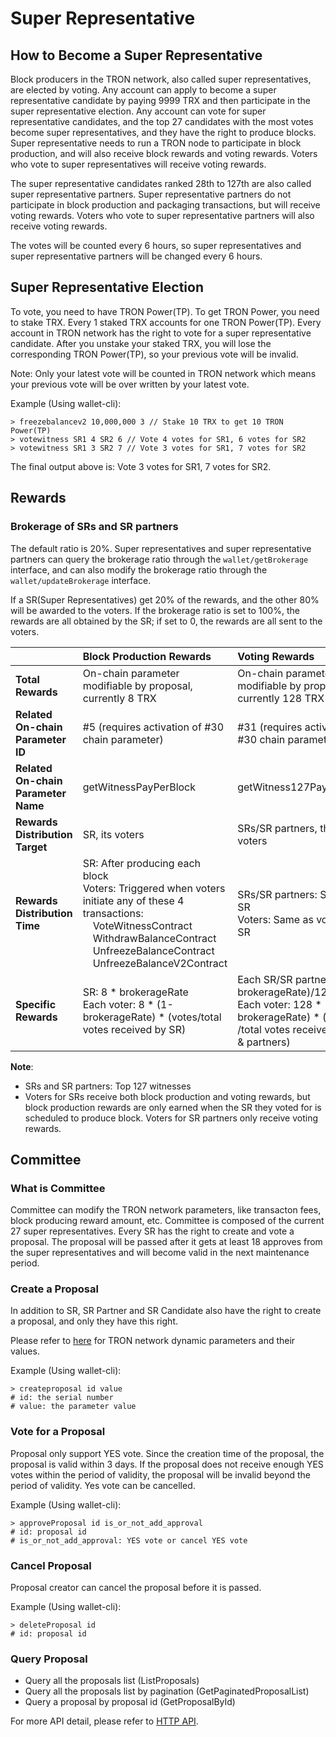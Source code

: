 # Super Representative

## How to Become a Super Representative

Block producers in the TRON network, also called super representatives, are elected by voting. Any account can apply to become a super representative candidate by paying 9999 TRX and then participate in the super representative election. Any account can vote for super representative candidates, and the top 27 candidates with the most votes become super representatives, and they have the right to produce blocks. Super representative needs to run a TRON node to participate in block production, and will also receive block rewards and voting rewards. Voters who vote to super representatives will receive voting rewards.

The super representative candidates ranked 28th to 127th are also called super representative partners. Super representative partners do not participate in block production and packaging transactions, but will receive voting rewards. Voters who vote to super representative partners will also receive voting rewards.

The votes will be counted every 6 hours, so super representatives and super representative partners will be changed every 6 hours.

## Super Representative Election

To vote, you need to have TRON Power(TP). To get TRON Power, you need to stake TRX. Every 1 staked TRX accounts for one TRON Power(TP). Every account in TRON network has the right to vote for a super representative candidate. After you unstake your staked TRX, you will lose the corresponding TRON Power(TP), so your previous vote will be invalid.

Note: Only your latest vote will be counted in TRON network which means your previous vote will be over written by your latest vote.

Example (Using wallet-cli):

```console
> freezebalancev2 10,000,000 3 // Stake 10 TRX to get 10 TRON Power(TP)
> votewitness SR1 4 SR2 6 // Vote 4 votes for SR1, 6 votes for SR2
> votewitness SR1 3 SR2 7 // Vote 3 votes for SR1, 7 votes for SR2
```

The final output above is: Vote 3 votes for SR1, 7 votes for SR2.

## Rewards 
### Brokerage of SRs and SR partners

The default ratio is 20%. Super representatives and super representative partners can query the brokerage ratio through the `wallet/getBrokerage` interface, and can also modify the brokerage ratio through the `wallet/updateBrokerage` interface.

If a SR(Super Representatives) get 20% of the rewards, and the other 80% will be awarded to the voters. If the brokerage ratio is set to 100%, the rewards are all obtained by the SR; if set to 0, the rewards are all sent to the voters.

|  | **Block Production Rewards** | **Voting Rewards** |
| :--- | :--- | :--- |
| **Total Rewards** | On-chain parameter modifiable by proposal, currently 8 TRX | On-chain parameter modifiable by proposal, currently 128 TRX |
| **Related On-chain Parameter ID** | #5 (requires activation of #30 chain parameter) | #31 (requires activation of #30 chain parameter) |
| **Related On-chain Parameter Name** | getWitnessPayPerBlock | getWitness127PayPerBlock |
| **Rewards Distribution Target** | SR, its voters | SRs/SR partners, their voters |
| **Rewards Distribution Time** | SR: After producing each block<br>Voters: Triggered when voters initiate any of these 4 transactions:<br><span style="margin-left: 1em;">VoteWitnessContract<br><span style="margin-left: 1em;">WithdrawBalanceContract<br><span style="margin-left: 1em;">UnfreezeBalanceContract<br><span style="margin-left: 1em;">UnfreezeBalanceV2Contract | SRs/SR partners: Same as SR<br>Voters: Same as voters of SR |
| **Specific Rewards** | SR: 8 * brokerageRate<br>Each voter: 8 * (1-brokerageRate) * (votes/total votes received by SR) | Each SR/SR partner: (128 * brokerageRate)/127<br>Each voter: 128 * (1-brokerageRate) * (votes /total votes received by SRs & partners) |

**Note**:

- SRs and SR partners: Top 127 witnesses
- Voters for SRs receive both block production and voting rewards, but block production rewards are only earned when the SR they voted for is scheduled to produce block. Voters for SR partners only receive voting rewards.


## Committee

### What is Committee

Committee can modify the TRON network parameters, like transacton fees, block producing reward amount, etc. Committee is composed of the current 27 super representatives. Every SR has the right to create and vote a proposal. The proposal will be passed after it gets at least 18 approves from the super representatives and will become valid in the next maintenance period.

### Create a Proposal

In addition to SR, SR Partner and SR Candidate also have the right to create a proposal, and only they have this right.

Please refer to [here](https://tronscan.org/#/sr/committee) for TRON network dynamic parameters and their values.

Example (Using wallet-cli):

```console
> createproposal id value
# id: the serial number
# value: the parameter value
```


### Vote for a Proposal

Proposal only support YES vote. Since the creation time of the proposal, the proposal is valid within 3 days. If the proposal does not receive enough YES votes within the period of validity, the proposal will be invalid beyond the period of validity. Yes vote can be cancelled.

Example (Using wallet-cli):

```console
> approveProposal id is_or_not_add_approval
# id: proposal id
# is_or_not_add_approval: YES vote or cancel YES vote
```

### Cancel Proposal

Proposal creator can cancel the proposal before it is passed.

Example (Using wallet-cli):

```console
> deleteProposal id
# id: proposal id
```

### Query Proposal

- Query all the proposals list (ListProposals)
- Query all the proposals list by pagination (GetPaginatedProposalList)
- Query a proposal by proposal id (GetProposalById)

For more API detail, please refer to [HTTP API](../api/http.md).
